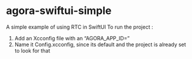 # agora-swiftui-simple
A simple example of using RTC in SwiftUI
To run the project : 
1. Add an Xcconfig file with an “AGORA_APP_ID=<nontoken using app id>”
2. Name it Config.xcconfig,  since its default and the project is already set to look for that

